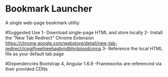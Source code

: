 # Bookmark Launcher
A single web-page bookmark utility

#Suggested Use
  1- Download single-page HTML and store locally
  2- Install the "New Tab Redirect" Chrome Extension
      https://chrome.google.com/webstore/detail/new-tab-redirect/icpgjfneehieebagbmdbhnlpiopdcmna
  3- Reference the local HTML file as your default tab page
  
#Dependencies
  Bootstrap 4, Angular 1.6.9
    -Frameworks are referenced via their provided CDNs
